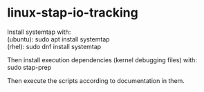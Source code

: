 # linux-stap-io-tracking

Install systemtap with:\
(ubuntu): sudo apt install systemtap\
(rhel): sudo dnf install systemtap


Then install execution dependencies (kernel debugging files) with:\
sudo stap-prep

Then execute the scripts according to documentation in them.